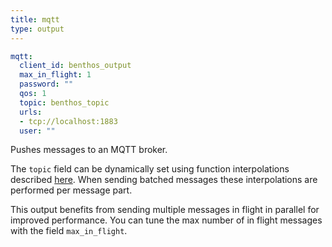 ```yaml
---
title: mqtt
type: output
---
```


```yaml
mqtt:
  client_id: benthos_output
  max_in_flight: 1
  password: ""
  qos: 1
  topic: benthos_topic
  urls:
  - tcp://localhost:1883
  user: ""
```

Pushes messages to an MQTT broker.

The `topic` field can be dynamically set using function interpolations
described [here](/docs/configuration/interpolation#functions). When sending batched
messages these interpolations are performed per message part.

This output benefits from sending multiple messages in flight in parallel for
improved performance. You can tune the max number of in flight messages with the
field `max_in_flight`.


